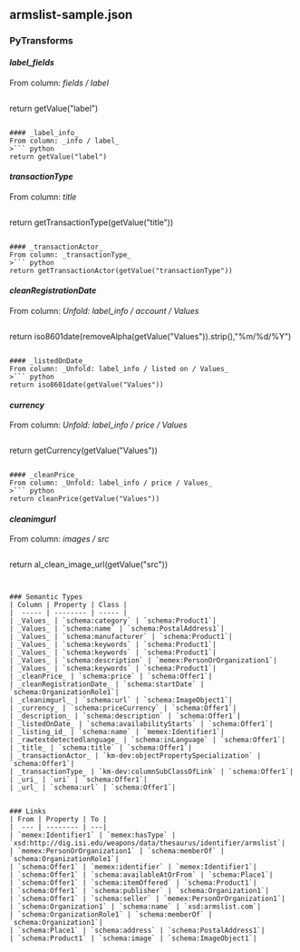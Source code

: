 ## armslist-sample.json

### PyTransforms
#### _label_fields_
From column: _fields / label_
>``` python
return getValue("label")
```

#### _label_info_
From column: _info / label_
>``` python
return getValue("label")
```

#### _transactionType_
From column: _title_
>``` python
return getTransactionType(getValue("title"))
```

#### _transactionActor_
From column: _transactionType_
>``` python
return getTransactionActor(getValue("transactionType"))
```

#### _cleanRegistrationDate_
From column: _Unfold: label_info / account / Values_
>``` python
return iso8601date(removeAlpha(getValue("Values")).strip(),"%m/%d/%Y")
```

#### _listedOnDate_
From column: _Unfold: label_info / listed on / Values_
>``` python
return iso8601date(getValue("Values"))
```

#### _currency_
From column: _Unfold: label_info / price / Values_
>``` python
return getCurrency(getValue("Values"))
```

#### _cleanPrice_
From column: _Unfold: label_info / price / Values_
>``` python
return cleanPrice(getValue("Values"))
```

#### _cleanimgurl_
From column: _images / src_
>``` python
return al_clean_image_url(getValue("src"))
```


### Semantic Types
| Column | Property | Class |
|  ----- | -------- | ----- |
| _Values_ | `schema:category` | `schema:Product1`|
| _Values_ | `schema:name` | `schema:PostalAddress1`|
| _Values_ | `schema:manufacturer` | `schema:Product1`|
| _Values_ | `schema:keywords` | `schema:Product1`|
| _Values_ | `schema:keywords` | `schema:Product1`|
| _Values_ | `schema:description` | `memex:PersonOrOrganization1`|
| _Values_ | `schema:keywords` | `schema:Product1`|
| _cleanPrice_ | `schema:price` | `schema:Offer1`|
| _cleanRegistrationDate_ | `schema:startDate` | `schema:OrganizationRole1`|
| _cleanimgurl_ | `schema:url` | `schema:ImageObject1`|
| _currency_ | `schema:priceCurrency` | `schema:Offer1`|
| _description_ | `schema:description` | `schema:Offer1`|
| _listedOnDate_ | `schema:availabilityStarts` | `schema:Offer1`|
| _listing_id_ | `schema:name` | `memex:Identifier1`|
| _rawtextdetectedlanguage_ | `schema:inLanguage` | `schema:Offer1`|
| _title_ | `schema:title` | `schema:Offer1`|
| _transactionActor_ | `km-dev:objectPropertySpecialization` | `schema:Offer1`|
| _transactionType_ | `km-dev:columnSubClassOfLink` | `schema:Offer1`|
| _uri_ | `uri` | `schema:Offer1`|
| _url_ | `schema:url` | `schema:Offer1`|


### Links
| From | Property | To |
|  --- | -------- | ---|
| `memex:Identifier1` | `memex:hasType` | `xsd:http://dig.isi.edu/weapons/data/thesaurus/identifier/armslist`|
| `memex:PersonOrOrganization1` | `schema:memberOf` | `schema:OrganizationRole1`|
| `schema:Offer1` | `memex:identifier` | `memex:Identifier1`|
| `schema:Offer1` | `schema:availableAtOrFrom` | `schema:Place1`|
| `schema:Offer1` | `schema:itemOffered` | `schema:Product1`|
| `schema:Offer1` | `schema:publisher` | `schema:Organization1`|
| `schema:Offer1` | `schema:seller` | `memex:PersonOrOrganization1`|
| `schema:Organization1` | `schema:name` | `xsd:armslist.com`|
| `schema:OrganizationRole1` | `schema:memberOf` | `schema:Organization1`|
| `schema:Place1` | `schema:address` | `schema:PostalAddress1`|
| `schema:Product1` | `schema:image` | `schema:ImageObject1`|
